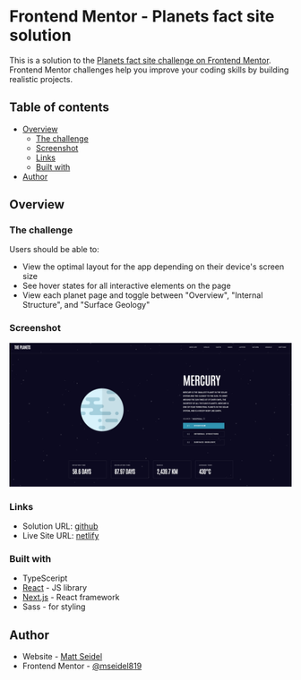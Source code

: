# Frontend Mentor - Planets fact site solution

This is a solution to the [Planets fact site challenge on Frontend Mentor](https://www.frontendmentor.io/challenges/planets-fact-site-gazqN8w_f). Frontend Mentor challenges help you improve your coding skills by building realistic projects.

## Table of contents

- [Overview](#overview)
  - [The challenge](#the-challenge)
  - [Screenshot](#screenshot)
  - [Links](#links)
  - [Built with](#built-with)
- [Author](#author)


## Overview

### The challenge

Users should be able to:

- View the optimal layout for the app depending on their device's screen size
- See hover states for all interactive elements on the page
- View each planet page and toggle between "Overview", "Internal Structure", and "Surface Geology"

### Screenshot

![Screenshot](./Screenshot.png)

### Links

- Solution URL: [github](https://github.com/mseidel819/planet-facts)
- Live Site URL: [netlify](https://splendid-pegasus-ce4c5e.netlify.app/)

### Built with

- TypeSceript
- [React](https://reactjs.org/) - JS library
- [Next.js](https://nextjs.org/) - React framework
- Sass - for styling

## Author

- Website - [Matt Seidel](https://seidelmatt.com)
- Frontend Mentor - [@mseidel819](https://www.frontendmentor.io/profile/mseidel819)
